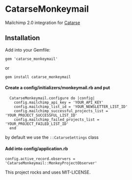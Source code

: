 # CatarseMonkeymail

Mailchimp 2.0 integration for [Catarse](http://github.com/catarse/catarse)


## Installation

Add into your Gemfile:

`gem 'catarse_monkeymail'`

or

`gem install catarse_monkeymail`


#### Create a config/initializers/monkeymail.rb and put

~~~
  CatarseMonkeymail.configure do |config|
    config.mailchimp_api_key = 'YOUR_API_KEY'
    config.mailchimp_list_id = 'YOUR_NEWSLETTER_LIST_ID'
    config.mailchimp_successful_projects_list = 'YOUR_PROJECT_SUCCESSFUL_LIST_ID'
    config.mailchimp_failed_projects_list = 'YOUR_PROJECT_FAILED_LIST_ID'
  end
~~~

by default we use the `::CatarseSettings` class


#### Add into config/application.rb

`config.active_record.observers = 'CatarseMonkeymail::MonkeyProjectObserver'`


This project rocks and uses MIT-LICENSE.
